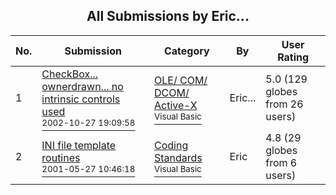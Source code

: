 ﻿<div align="center">

## All Submissions by Eric\.\.\.

</div>

No.  | Submission | Category | By   | User Rating
---- | ---------- | -------- | ---- | -----------
1 | [CheckBox\.\.\. ownerdrawn\.\.\. no intrinsic controls used<br /><sup>2002-10-27 19:09:58</sup>](https://github.com/Planet-Source-Code/eric-checkbox-ownerdrawn-no-intrinsic-controls-used__1-40157) | [OLE/ COM/ DCOM/ Active\-X<br /><sup>Visual Basic</sup>](../ByCategory/ole-com-dcom-active-x__1-29.md) | Eric\.\.\. | 5.0 (129 globes from 26 users)
2 | [INI file template routines<br /><sup>2001-05-27 10:46:18</sup>](https://github.com/Planet-Source-Code/eric-ini-file-template-routines__1-23487) | [Coding Standards<br /><sup>Visual Basic</sup>](../ByCategory/coding-standards__1-43.md) | Eric | 4.8 (29 globes from 6 users)
